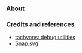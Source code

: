 ### About

### Credits and references

* [tachyons: debug utilities](http://tachyons.io/docs/debug/)
* [Snap.svg](https://github.com/adobe-webplatform/Snap.svg)

